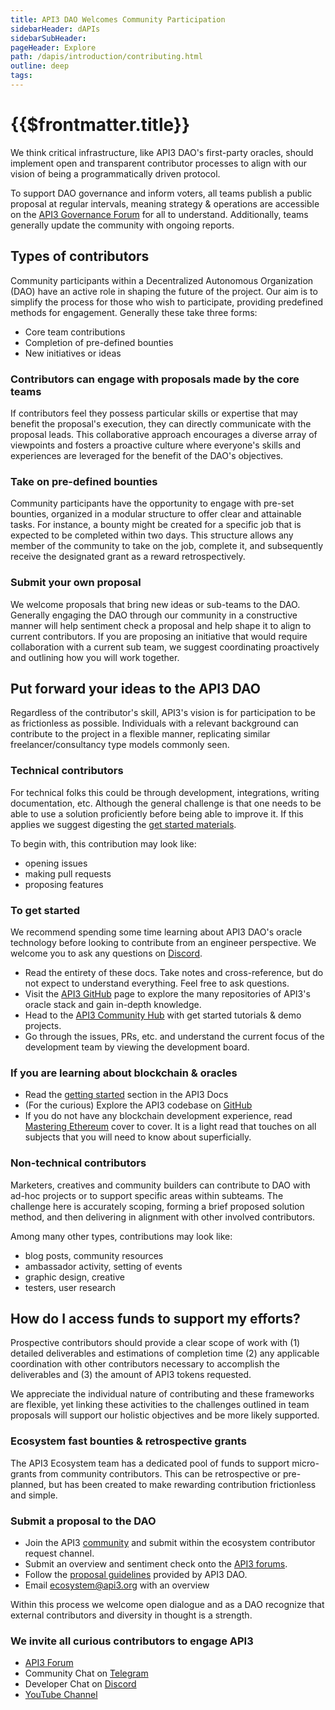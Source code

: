 ```yaml
---
title: API3 DAO Welcomes Community Participation
sidebarHeader: dAPIs
sidebarSubHeader:
pageHeader: Explore
path: /dapis/introduction/contributing.html
outline: deep
tags:
---
```


<PageHeader/>

<SearchHighlight/>

<FlexStartTag/>

# {{$frontmatter.title}}

We think critical infrastructure, like API3 DAO's first-party oracles, should
implement open and transparent contributor processes to align with our vision of
being a programmatically driven protocol.

To support DAO governance and inform voters, all teams publish a public proposal
at regular intervals, meaning strategy & operations are accessible on the
[API3 Governance Forum](https://forum.api3.org/) for all to understand.
Additionally, teams generally update the community with ongoing reports.

## Types of contributors

Community participants within a Decentralized Autonomous Organization (DAO) have
an active role in shaping the future of the project. Our aim is to simplify the
process for those who wish to participate, providing predefined methods for
engagement. Generally these take three forms:

- Core team contributions
- Completion of pre-defined bounties
- New initiatives or ideas

### Contributors can engage with proposals made by the core teams

If contributors feel they possess particular skills or expertise that may
benefit the proposal's execution, they can directly communicate with the
proposal leads. This collaborative approach encourages a diverse array of
viewpoints and fosters a proactive culture where everyone's skills and
experiences are leveraged for the benefit of the DAO's objectives.

### Take on pre-defined bounties

Community participants have the opportunity to engage with pre-set bounties,
organized in a modular structure to offer clear and attainable tasks. For
instance, a bounty might be created for a specific job that is expected to be
completed within two days. This structure allows any member of the community to
take on the job, complete it, and subsequently receive the designated grant as a
reward retrospectively.

### Submit your own proposal

We welcome proposals that bring new ideas or sub-teams to the DAO. Generally
engaging the DAO through our community in a constructive manner will help
sentiment check a proposal and help shape it to align to current contributors.
If you are proposing an initiative that would require collaboration with a
current sub team, we suggest coordinating proactively and outlining how you will
work together.

## Put forward your ideas to the API3 DAO

Regardless of the contributor's skill, API3's vision is for participation to be
as frictionless as possible. Individuals with a relevant background can
contribute to the project in a flexible manner, replicating similar
freelancer/consultancy type models commonly seen.

### Technical contributors

For technical folks this could be through development, integrations, writing
documentation, etc. Although the general challenge is that one needs to be able
to use a solution proficiently before being able to improve it. If this applies
we suggest digesting the [get started materials](/dapis/introduction/index.md).

To begin with, this contribution may look like:

- opening issues
- making pull requests
- proposing features

### To get started

We recommend spending some time learning about API3 DAO's oracle technology
before looking to contribute from an engineer perspective. We welcome you to ask
any questions on [Discord](https://discord.gg/qnRrcfnm5W).

- Read the entirety of these docs. Take notes and cross-reference, but do not
  expect to understand everything. Feel free to ask questions.
- Visit the [API3 GitHub](https://github.com/api3dao) page to explore the many
  repositories of API3's oracle stack and gain in-depth knowledge.
- Head to the
  [API3 Community Hub](https://github.com/api3-ecosystem/doc-hub.git) with get
  started tutorials & demo projects.
- Go through the issues, PRs, etc. and understand the current focus of the
  development team by viewing the development board.

### If you are learning about blockchain & oracles

- Read the [getting started](/dapis/introduction/index.md) section in the API3
  Docs
- (For the curious) Explore the API3 codebase on
  [GitHub](https://github.com/api3dao)
- If you do not have any blockchain development experience, read
  [Mastering Ethereum](https://github.com/ethereumbook/ethereumbook) cover to
  cover. It is a light read that touches on all subjects that you will need to
  know about superficially.

### Non-technical contributors

Marketers, creatives and community builders can contribute to DAO with ad-hoc
projects or to support specific areas within subteams. The challenge here is
accurately scoping, forming a brief proposed solution method, and then
delivering in alignment with other involved contributors.

Among many other types, contributions may look like:

- blog posts, community resources
- ambassador activity, setting of events
- graphic design, creative
- testers, user research

## How do I access funds to support my efforts?

Prospective contributors should provide a clear scope of work with (1) detailed
deliverables and estimations of completion time (2) any applicable coordination
with other contributors necessary to accomplish the deliverables and (3) the
amount of API3 tokens requested.

We appreciate the individual nature of contributing and these frameworks are
flexible, yet linking these activities to the challenges outlined in team
proposals will support our holistic objectives and be more likely supported.

### Ecosystem fast bounties & retrospective grants

The API3 Ecosystem team has a dedicated pool of funds to support micro-grants
from community contributors. This can be retrospective or pre-planned, but has
been created to make rewarding contribution frictionless and simple.

### Submit a proposal to the DAO

- Join the API3 [community](https://discord.gg/qnRrcfnm5W) and submit within the
  ecosystem contributor request channel.
- Submit an overview and sentiment check onto the
  [API3 forums](https://forum.api3.org/).
- Follow the
  [proposal guidelines](/oev/dao-members/proposals.md#proposal-creation)
  provided by API3 DAO.
- Email ecosystem@api3.org with an overview

Within this process we welcome open dialogue and as a DAO recognize that
external contributors and diversity in thought is a strength.

### We invite all curious contributors to engage API3

- [API3 Forum](https://forum.api3.org/)
- Community Chat on [Telegram](https://t.me/API3DAO)
- Developer Chat on [Discord](https://discord.gg/qnRrcfnm5W)
- [YouTube Channel](https://www.youtube.com/channel/UCCpUthOhahxjdeX9T7t7nJQ)

<FlexEndTag/>
